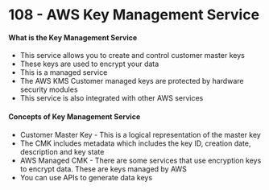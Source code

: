 # 108 - AWS Key Management Service

#### What is the Key Management Service  

* This service allows you to create and control customer master keys
* These keys are used to encrypt your data
* This is a managed service 
* The AWS KMS Customer managed keys are protected by hardware security modules 
* This service is also integrated with other AWS services 

#### Concepts of Key Management Service

* Customer Master Key - This is a logical representation of the master key
* The CMK includes metadata which includes the key ID, creation date, description and key state
* AWS Managed CMK - There are some services that use encryption keys to encrypt data. These are keys managed by AWS 
* You can use APIs to generate data keys

 





